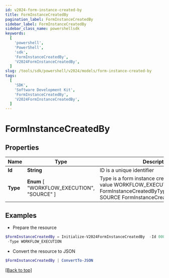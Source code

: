 ```yaml
---
id: v2024-form-instance-created-by
title: FormInstanceCreatedBy
pagination_label: FormInstanceCreatedBy
sidebar_label: FormInstanceCreatedBy
sidebar_class_name: powershellsdk
keywords:
  [
    'powershell',
    'PowerShell',
    'sdk',
    'FormInstanceCreatedBy',
    'V2024FormInstanceCreatedBy',
  ]
slug: /tools/sdk/powershell/v2024/models/form-instance-created-by
tags:
  [
    'SDK',
    'Software Development Kit',
    'FormInstanceCreatedBy',
    'V2024FormInstanceCreatedBy',
  ]
---
```


# FormInstanceCreatedBy

## Properties

| Name | Type | Description | Notes |
| --- | --- | --- | --- |
| **Id** | **String** | ID is a unique identifier | [optional] |
| **Type** | **Enum** [ "WORKFLOW_EXECUTION", "SOURCE" ] | Type is a form instance created by type enum value WORKFLOW_EXECUTION FormInstanceCreatedByTypeWorkflowExecution SOURCE FormInstanceCreatedByTypeSource | [optional] |

## Examples

- Prepare the resource

```powershell
$FormInstanceCreatedBy = Initialize-V2024FormInstanceCreatedBy  -Id 00000000-0000-0000-0000-000000000000 `
 -Type WORKFLOW_EXECUTION
```

- Convert the resource to JSON

```powershell
$FormInstanceCreatedBy | ConvertTo-JSON
```

[[Back to top]](#)
